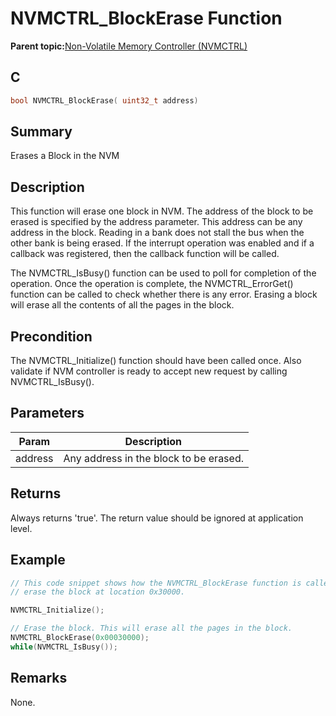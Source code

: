 # NVMCTRL\_BlockErase Function

**Parent topic:**[Non-Volatile Memory Controller \(NVMCTRL\)](GUID-BDDBCD3E-039E-4AB8-86D1-04EEA8A6AE67.md)

## C

```c
bool NVMCTRL_BlockErase( uint32_t address)
```

## Summary

Erases a Block in the NVM

## Description

This function will erase one block in NVM. The address of the block to be erased is specified by the address parameter. This address can be any address in the block. Reading in a bank does not stall the bus when the other bank is being erased. If the interrupt operation was enabled and if a callback was registered, then the callback function will be called.

The NVMCTRL\_IsBusy\(\) function can be used to poll for completion of the operation. Once the operation is complete, the NVMCTRL\_ErrorGet\(\) function can be called to check whether there is any error. Erasing a block will erase all the contents of all the pages in the block.

## Precondition

The NVMCTRL\_Initialize\(\) function should have been called once. Also validate if NVM controller is ready to accept new request by calling NVMCTRL\_IsBusy\(\).

## Parameters

|Param|Description|
|-----|-----------|
|address|Any address in the block to be erased.|

## Returns

Always returns 'true'. The return value should be ignored at application level.

## Example

```c
// This code snippet shows how the NVMCTRL_BlockErase function is called to
// erase the block at location 0x30000.

NVMCTRL_Initialize();

// Erase the block. This will erase all the pages in the block.
NVMCTRL_BlockErase(0x00030000);
while(NVMCTRL_IsBusy());

```

## Remarks

None.

